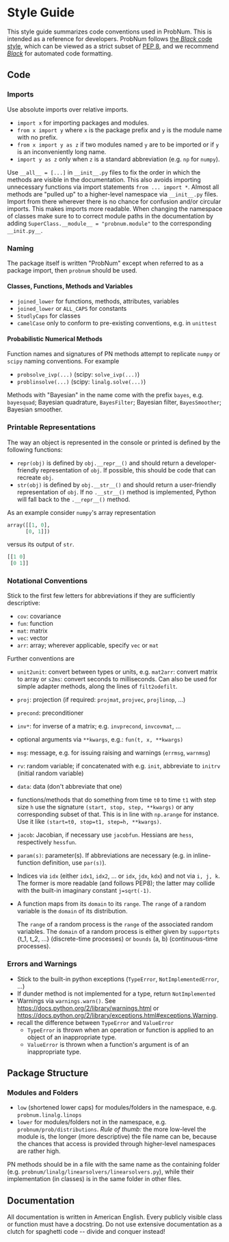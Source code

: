 # Style Guide

This style guide summarizes code conventions used in ProbNum. This is intended as a reference for developers.
ProbNum follows [the *Black* code style](https://github.com/psf/black/blob/master/docs/the_black_code_style.md), which can be viewed as a strict subset of [PEP 8](https://www.python.org/dev/peps/pep-0008/), and we recommend [*Black*](https://github.com/psf/black) for automated code formatting.

## Code

### Imports
Use absolute imports over relative imports.

- `import x` for importing packages and modules.
- `from x import y` where `x` is the package prefix and `y` is the module name with no prefix.
- `from x import y as z` if two modules named `y` are to be imported or if `y` is an inconveniently long name.
- `import y as z` only when `z` is a standard abbreviation (e.g. `np` for `numpy`).

Use `__all__ = [...]` in `__init__.py` files to fix the order in which the methods are visible in the documentation.
This also avoids importing unnecessary functions via import statements ``from ... import *``.
Almost all methods are "pulled up" to a higher-level namespace via `__init__.py` files. Import from there wherever there is no chance for 
confusion and/or circular imports. This makes imports more readable. When changing the namespace of classes make sure to
to correct module paths in the documentation by adding `SuperClass.__module__ = "probnum.module"` to the corresponding
`__init.py__`.

### Naming

The package itself is written "ProbNum" except when referred to as a package import, then `probnum` should be used.

#### Classes, Functions, Methods and Variables
- `joined_lower` for functions, methods, attributes, variables
- `joined_lower` or `ALL_CAPS` for constants
- `StudlyCaps` for classes
- `camelCase` only to conform to pre-existing conventions, e.g. in `unittest`

#### Probabilistic Numerical Methods
Function names and signatures of PN methods attempt to replicate `numpy` or `scipy` naming conventions.
For example
- `probsolve_ivp(...)` (scipy: `solve_ivp(...)`)
- `problinsolve(...)` (scipy: `linalg.solve(...)`)

Methods with "Bayesian" in the name come with the prefix `bayes`, e.g. `bayesquad`; Bayesian quadrature, `BayesFilter`; Bayesian filter, `BayesSmoother`; Bayesian smoother.

### Printable Representations

The way an object is represented in the console or printed is defined by the following functions:

- `repr(obj)` is defined by `obj.__repr__()` and should return a developer-friendly representation of `obj`. If possible, 
this should be code that can recreate `obj`.
- `str(obj)` is defined by `obj.__str__()` and should return a user-friendly representation of `obj`. If no `.__str__()` 
method is implemented, Python will fall back to the `.__repr__()` method.

As an example consider `numpy`'s array representation
```python
array([[1, 0],
      [0, 1]])
```
versus its output of `str`.
```python
[[1 0]
 [0 1]]
```

### Notational Conventions
Stick to the first few letters for abbreviations if they are sufficiently descriptive:
- `cov`: covariance
- `fun`: function
- `mat`: matrix
- `vec`: vector
- `arr`: array; wherever applicable, specify `vec` or `mat`

Further conventions are
- `unit2unit`: convert between types or units, e.g. `mat2arr`: convert matrix to array or `s2ms`: convert seconds to milliseconds. Can also be used for simple adapter methods, along the lines of `filt2odefilt`.
- `proj`: projection (if required: `projmat`, `projvec`, `projlinop`, ...)
- `precond`: preconditioner
- `inv*`: for inverse of a matrix; e.g. `invprecond`, `invcovmat`, ...
- optional arguments via `**kwargs`, e.g.: `fun(t, x, **kwargs)`
- `msg`: message, e.g. for issuing raising and warnings (`errmsg`, `warnmsg`)
- `rv`: random variable; if concatenated with e.g. `init`, abbreviate to `initrv` (initial random variable)
- `data`: data (don't abbreviate that one)
- functions/methods that do something from time `t0` to time `t1`
  with step size `h` use the signature `(start, stop, step, **kwargs)`
  or any corresponding subset of that. This is in line with `np.arange`
  for instance. Use it like `(start=t0, stop=t1, step=h, **kwargs)`.
- `jacob`: Jacobian, if necessary use `jacobfun`. Hessians are `hess`, respectively
  `hessfun`.
- `param(s)`: parameter(s). If abbreviations are necessary
  (e.g. in inline-function definition, use `par(s)`).
- Indices via `idx` (either `idx1`, `idx2`, ... or `idx`, `jdx`, `kdx`)
  and not via `i, j, k`. The former is more readable (and follows PEP8);
  the latter may collide with the built-in imaginary constant `j=sqrt(-1)`.
- A function maps from its ``domain`` to its ``range``.
  The ``range`` of a random variable
  is the ``domain`` of its distribution. 
  
  The ``range`` of a random process
  is the ``range`` of the associated random variables. The ``domain`` of a random
  process is either given by ``supportpts`` {t_1, t_2, ...} (discrete-time processes)
  or  ``bounds`` (a, b) (continuous-time processes).

### Errors and Warnings
- Stick to the built-in python exceptions (`TypeError`, `NotImplementedError`, ...)
- If dunder method is not implemented for a type, return `NotImplemented`
- Warnings via `warnings.warn()`. See https://docs.python.org/2/library/warnings.html
or https://docs.python.org/2/library/exceptions.html#exceptions.Warning.
- recall the difference between `TypeError` and `ValueError`
    - `TypeError` is thrown when an operation or function is applied to an object of an inappropriate type.
    - `ValueError` is thrown when a function's argument is of an inappropriate type.

## Package Structure

### Modules and Folders
- `low` (shortened lower caps) for modules/folders in the namespace, e.g. `probnum.linalg.linops`
- `lower` for modules/folders not in the namespace, e.g. `probnum/prob/distributions`.
*Rule of thumb:* the more low-level the module is, the longer
(more descriptive) the file name can be, because the chances
that access is provided through higher-level namespaces are rather high.

PN methods should be in a file with the same name as the containing folder 
(e.g. `probnum/linalg/linearsolvers/linearsolvers.py`), while their implementation (in classes) is in the same folder in 
other files.

## Documentation

All documentation is written in American English. Every publicly visible class or function must have a docstring. Do not
use extensive documentation as a clutch for spaghetti code -- divide and conquer instead!